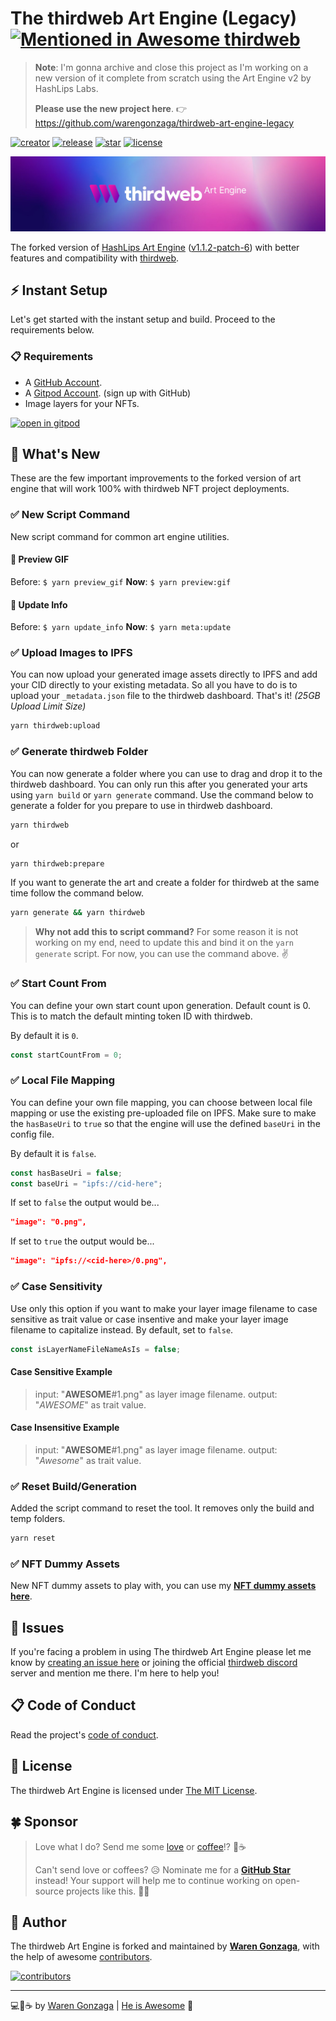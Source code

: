 # The thirdweb Art Engine (Legacy) [![Mentioned in Awesome thirdweb](https://awesome.re/mentioned-badge-flat.svg)](https://github.com/warengonzaga/awesome-thirdweb)

> **Note**: I'm gonna archive and close this project as I'm working on a new version of it complete from scratch using the Art Engine v2 by HashLips Labs.
>
> **Please use the new project here**. 👉 <https://github.com/warengonzaga/thirdweb-art-engine-legacy>

[![creator](https://img.shields.io/badge/by-Waren%20Gonzaga-blue.svg?longCache=true&style=flat-square)](https://github.com/warengonzaga) [![release](https://img.shields.io/github/release/warengonzaga/thirdweb-art-engine-legacy.svg?style=flat-square)](https://github.com/warengonzaga/thirdweb-art-engine-legacy/releases) [![star](https://img.shields.io/github/stars/warengonzaga/thirdweb-art-engine-legacy.svg?style=flat-square)](https://github.com/warengonzaga/thirdweb-art-engine-legacy/stargazers) [![license](https://img.shields.io/github/license/warengonzaga/thirdweb-art-engine-legacy.svg?style=flat-square)](https://github.com/warengonzaga/thirdweb-art-engine-legacy/blob/main/license)

[![repo banner](.github/img/repo_banner.jpg)](https://github.com/warengonzaga/thirdweb-art-engine-legacy)

The forked version of [HashLips Art Engine](https://github.com/HashLips/hashlips_art_engine) ([v1.1.2-patch-6](https://github.com/HashLips/hashlips_art_engine/commits/v1.1.2_patch_v6)) with better features and compatibility with [thirdweb](https://thirdweb.com).

## ⚡ Instant Setup

Let's get started with the instant setup and build. Proceed to the requirements below.

### 📋 Requirements

- A [GitHub Account](https://github.com/signup).
- A [Gitpod Account](https://gitpod.io). (sign up with GitHub)
- Image layers for your NFTs.

[![open in gitpod](https://gitpod.io/button/open-in-gitpod.svg)](https://gitpod.io/#github.com/warengonzaga/thirdweb-art-engine-legacy)

## 🤔 What's New

These are the few important improvements to the forked version of art engine that will work 100% with thirdweb NFT project deployments.

### ✅ New Script Command

New script command for common art engine utilities.

#### 📜 Preview GIF

Before: `$ yarn preview_gif` **Now**: `$ yarn preview:gif`

#### 📜 Update Info

Before: `$ yarn update_info` **Now**: `$ yarn meta:update`

### ✅ Upload Images to IPFS

You can now upload your generated image assets directly to IPFS and add your CID directly to your existing metadata. So all you have to do is to upload your `_metadata.json` file to the thirdweb dashboard. That's it! _(25GB Upload Limit Size)_

```bash
yarn thirdweb:upload
```

### ✅ Generate thirdweb Folder

You can now generate a folder where you can use to drag and drop it to the thirdweb dashboard. You can only run this after you generated your arts using `yarn build` or `yarn generate` command. Use the command below to generate a folder for you prepare to use in thirdweb dashboard.

```bash
yarn thirdweb
```

or

```bash
yarn thirdweb:prepare
```

If you want to generate the art and create a folder for thirdweb at the same time follow the command below.

```bash
yarn generate && yarn thirdweb
```

> **Why not add this to script command?**
> For some reason it is not working on my end, need to update this and bind it on the `yarn generate` script.
> For now, you can use the command above. ✌️

### ✅ Start Count From

You can define your own start count upon generation. Default count is 0. This is to match the default minting token ID with thirdweb.

By default it is `0`.

```js
const startCountFrom = 0;
```

### ✅ Local File Mapping

You can define your own file mapping, you can choose between local file mapping or use the existing pre-uploaded file on IPFS. Make sure to make the `hasBaseUri` to `true` so that the engine will use the defined `baseUri` in the config file.

By default it is `false`.

```js
const hasBaseUri = false;
const baseUri = "ipfs://cid-here";
```

If set to `false` the output would be...

```json
"image": "0.png",
```

If set to `true` the output would be...

```json
"image": "ipfs://<cid-here>/0.png",
```

### ✅ Case Sensitivity

Use only this option if you want to make your layer image filename to case sensitive as trait value or case insentive and make your layer image filename to capitalize instead. By default, set to `false`.

```js
const isLayerNameFileNameAsIs = false;
```

#### Case Sensitive Example

> input: "**AWESOME**#1.png" as layer image filename.
> output: "_AWESOME_" as trait value.

#### Case Insensitive Example

> input: "**AWESOME**#1.png" as layer image filename.
> output: "_Awesome_" as trait value.

### ✅ Reset Build/Generation

Added the script command to reset the tool. It removes only the build and temp folders.

```bash
yarn reset
```

### ✅ NFT Dummy Assets

New NFT dummy assets to play with, you can use my **[NFT dummy assets here](https://github.com/warengonzaga/nft-dummy-assets)**.

## 🐛 Issues

If you're facing a problem in using The thirdweb Art Engine please let me know by [creating an issue here](https://github.com/warengonzaga/thirdweb-art-engine-legacy/issues/new) or joining the official [thirdweb discord](https://discord.gg/thirdweb) server and mention me there. I'm here to help you!

## 📋 Code of Conduct

Read the project's [code of conduct](./code_of_conduct.md).

## 📃 License

The thirdweb Art Engine is licensed under [The MIT License](https://opensource.org/licenses/MIT).

## 🍀 Sponsor

> Love what I do? Send me some [love](https://github.com/sponsors/warengonzaga) or [coffee](https://buymeacoff.ee/warengonzaga)!? 💖☕
>
> Can't send love or coffees? 😥 Nominate me for a **[GitHub Star](https://stars.github.com/nominate)** instead!
> Your support will help me to continue working on open-source projects like this. 🙏😇

## 📝 Author

The thirdweb Art Engine is forked and maintained by **[Waren Gonzaga](https://github.com/warengonzaga)**, with the help of awesome [contributors](https://github.com/warengonzaga/thirdweb-art-engine-legacy/graphs/contributors).

[![contributors](https://contrib.rocks/image?repo=warengonzaga/thirdweb-art-engine-legacy)](https://github.com/warengonzaga/thirdweb-art-engine-legacy/graphs/contributors)

---

💻💖☕ by [Waren Gonzaga](https://warengonzaga.com) | [He is Awesome](https://www.youtube.com/watch?v=HHrxS4diLew&t=44s) 🙏
